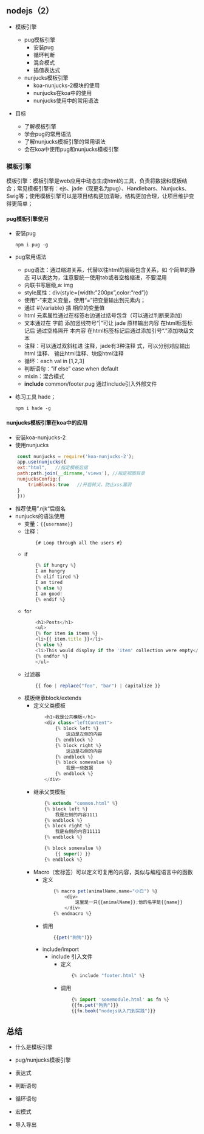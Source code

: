 ## nodejs（2）

- 模板引擎
  - pug模板引擎
    - 安装pug
    - 循环判断
    - 混合模式
    - 插值表达式
  - nunjucks模板引擎
    - koa-nunjucks-2模块的使用
    - nunjucks在koa中的使用
    - nunjucks使用中的常用语法

- 目标
  - 了解模板引擎
  - 学会pug的常用语法
  - 了解nunjucks模板引擎的常用语法
  - 会在koa中使用pug和nunjucks模板引擎

### 模板引擎
模板引擎：模板引擎是web应用中动态生成html的工具，负责将数据和模板结合；常见模板引擎有：ejs、jade（现更名为pug）、Handlebars、Nunjucks、Swig等；使用模板引擎可以是项目结构更加清晰，结构更加合理，让项目维护变得更简单；

#### pug模板引擎使用
- 安装pug

  `npm i pug -g`

- pug常用语法

  - pug语法：通过缩进关系，代替以往html的层级包含关系，如 个简单的静态   可以表达为，注意要统一使用tab或者空格缩进，不要混用
  - 内联书写层级,a: img
  - style属性：div(style={width:”200px”,color:”red”})
  - 使用”-”来定义变量，使用“=”把变量输出到元素内；
  - 通过 #{variable} 插 相应的变量值
  - html 元素属性通过在标签右边通过括号包含（可以通过判断来添加）
  - 文本通过在 字前 添加竖线符号“|”可让 jade 原样输出内容 在html标签标记后 通过空格隔开 本内容 在html标签标记后通过添加引号“.”添加块级文本
  - 注释：可以通过双斜杠进 注释，jade有3种注释 式，可以分别对应输出html 注释、 输出html注释、块级html注释
  - 循环：each val in [1,2,3]
  - 判断语句：”if  else”  case  when default 
  - mixin：混合模式
  - **include** common/footer.pug 通过include引入外部文件

- 练习工具 hade；

  `npm i hade -g`

#### nunjucks模板引擎在koa中的应用
- 安装koa-nunjucks-2
- 使用nunjucks
```js
    const nunjucks = require('koa-nunjucks-2');
    app.use(nunjucks({
    ext:"html",   //指定模板后缀
    path:path.join(__dirname,'views'), //指定视图目录
    nunjucksConfig:{
        trimBlocks:true   //开启转义，防止xss漏洞
    }
    }))
```
- 推荐使用”.njk“后缀名
- nunjucks的语法使用
  - 变量：`{{username}}`
  - 注释：
    ```js
        {# Loop through all the users #}
    ```
  - if
    ```js
        {% if hungry %}
        I am hungry
        {% elif tired %}
        I am tired
        {% else %}
        I am good!
        {% endif %}
    ```
  - for
    ```js
        <h1>Posts</h1>
        <ul>
        {% for item in items %}
        <li>{{ item.title }}</li>
        {% else %}
        <li>This would display if the 'item' collection were empty</li>
        {% endfor %}
        </ul>
    ```
  - 过滤器
    ```js
        {{ foo | replace("foo", "bar") | capitalize }}
    ```
  - 模板继承block/extends
    - 定义父类模板
        ```js
            <h1>我是公共模板</h1>
            <div class="leftContent">
                {% block left %}
                    这边是左侧的内容
                {% endblock %}
                {% block right %}
                    这边是右侧的内容
                {% endblock %}
                {% block somevalue %}
                    我是一些数据
                {% endblock %}
            </div>
        ```
    - 继承父类模板
        ```js
            {% extends "common.html" %}
            {% block left %}
                我是左侧的内容1111
            {% endblock %}
            {% block right %}
                我是右侧的内容11111
            {% endblock %}

            {% block somevalue %}
                {{ super() }}
            {% endblock %}
        ```
    - Macro（宏标签）可以定义可复用的内容，类似与编程语言中的函数
      - 定义
        ```js
            {% macro pet(animalName,name="小白") %}
                <div>
                    这里是一只{{animalName}};他的名字是{{name}}
                </div>
            {% endmacro %}
        ```
      - 调用
        ```js
            {{pet("狗狗")}}
        ```
      - include/import
        - include 引入文件
          - 定义
            ```js
                {% include "footer.html" %}
            ```
          - 调用
            ```js
                {% import 'somemodule.html' as fn %}
                {{fn.pet("狗狗")}}
                {{fn.book("nodejs从入门到实践")}}
            ```

## 总结

- 什么是模板引擎

- pug/nunjucks模板引擎

- 表达式

- 判断语句

- 循环语句

- 宏模式

- 导入导出

  